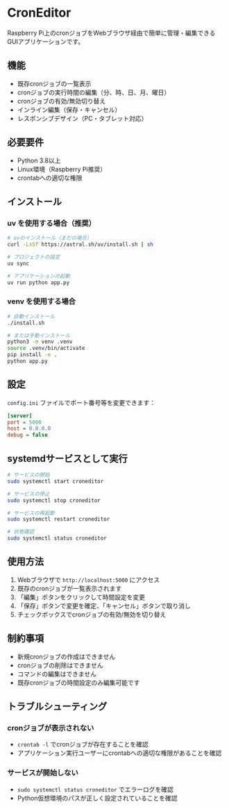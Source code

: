 # CronEditor

Raspberry Pi上のcronジョブをWebブラウザ経由で簡単に管理・編集できるGUIアプリケーションです。

## 機能

- 既存cronジョブの一覧表示
- cronジョブの実行時間の編集（分、時、日、月、曜日）
- cronジョブの有効/無効切り替え
- インライン編集（保存・キャンセル）
- レスポンシブデザイン（PC・タブレット対応）

## 必要要件

- Python 3.8以上
- Linux環境（Raspberry Pi推奨）
- crontabへの適切な権限

## インストール

### uv を使用する場合（推奨）

```bash
# uvのインストール（まだの場合）
curl -LsSf https://astral.sh/uv/install.sh | sh

# プロジェクトの設定
uv sync

# アプリケーションの起動
uv run python app.py
```

### venv を使用する場合

```bash
# 自動インストール
./install.sh

# または手動インストール
python3 -m venv .venv
source .venv/bin/activate
pip install -e .
python app.py
```

## 設定

`config.ini` ファイルでポート番号等を変更できます：

```ini
[server]
port = 5000
host = 0.0.0.0
debug = false
```

## systemdサービスとして実行

```bash
# サービスの開始
sudo systemctl start croneditor

# サービスの停止
sudo systemctl stop croneditor

# サービスの再起動
sudo systemctl restart croneditor

# 状態確認
sudo systemctl status croneditor
```

## 使用方法

1. Webブラウザで `http://localhost:5000` にアクセス
2. 既存のcronジョブが一覧表示されます
3. 「編集」ボタンをクリックして時間設定を変更
4. 「保存」ボタンで変更を確定、「キャンセル」ボタンで取り消し
5. チェックボックスでcronジョブの有効/無効を切り替え

## 制約事項

- 新規cronジョブの作成はできません
- cronジョブの削除はできません
- コマンドの編集はできません
- 既存cronジョブの時間設定のみ編集可能です

## トラブルシューティング

### cronジョブが表示されない
- `crontab -l` でcronジョブが存在することを確認
- アプリケーション実行ユーザーにcrontabへの適切な権限があることを確認

### サービスが開始しない
- `sudo systemctl status croneditor` でエラーログを確認
- Python仮想環境のパスが正しく設定されていることを確認